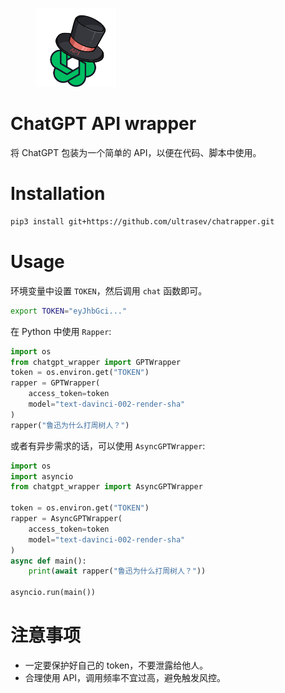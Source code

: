 <figure style="text-align: left;">
    <img src="data/logo.png" width=129pt>
</figure>

# ChatGPT API wrapper

将 ChatGPT 包装为一个简单的 API，以便在代码、脚本中使用。

# Installation
```bash
pip3 install git+https://github.com/ultrasev/chatrapper.git
```

# Usage
环境变量中设置 `TOKEN`，然后调用 `chat` 函数即可。
```bash
export TOKEN="eyJhbGci..."
```

在 Python 中使用 `Rapper`:
```python
import os
from chatgpt_wrapper import GPTWrapper
token = os.environ.get("TOKEN")
rapper = GPTWrapper(
    access_token=token
    model="text-davinci-002-render-sha"
)
rapper("鲁迅为什么打周树人？")
```

或者有异步需求的话，可以使用 `AsyncGPTWrapper`:
```python
import os
import asyncio
from chatgpt_wrapper import AsyncGPTWrapper

token = os.environ.get("TOKEN")
rapper = AsyncGPTWrapper(
    access_token=token
    model="text-davinci-002-render-sha"
)
async def main():
    print(await rapper("鲁迅为什么打周树人？"))

asyncio.run(main())
```

# 注意事项
- 一定要保护好自己的 token，不要泄露给他人。
- 合理使用 API，调用频率不宜过高，避免触发风控。
